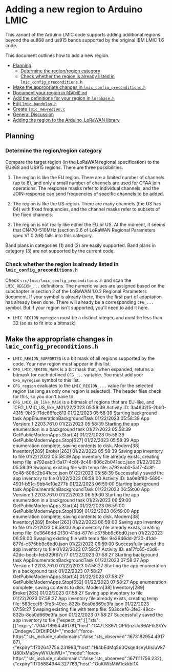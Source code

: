 # Adding a new region to Arduino LMIC

This variant of the Arduino LMIC code supports adding additional regions beyond the eu868 and us915 bands supported by the original IBM LMIC 1.6 code.

This document outlines how to add a new region.

<!--
  This TOC uses the VS Code markdown TOC extension AlanWalk.markdown-toc.
  We strongly recommend updating using VS Code, the markdown-toc extension and the
  bierner.markdown-preview-github-styles extension. Note that if you are using
  VS Code 1.29 and Markdown TOC 1.5.6, https://github.com/AlanWalk/markdown-toc/issues/65
  applies -- you must change your line-ending to some non-auto value in Settings>
  Text Editor>Files.  `\n` works for me.
-->
<!-- markdownlint-disable MD033 MD004 -->
<!-- markdownlint-capture -->
<!-- markdownlint-disable -->
<!-- TOC depthFrom:2 updateOnSave:true -->

- [Planning](#planning)
	- [Determine the region/region category](#determine-the-regionregion-category)
	- [Check whether the region is already listed in `lmic_config_preconditions.h`](#check-whether-the-region-is-already-listed-in-lmic_config_preconditionsh)
- [Make the appropriate changes in `lmic_config_preconditions.h`](#make-the-appropriate-changes-in-lmic_config_preconditionsh)
- [Document your region in `README.md`](#document-your-region-in-readmemd)
- [Add the definitions for your region in `lorabase.h`](#add-the-definitions-for-your-region-in-lorabaseh)
- [Edit `lmic_bandplan.h`](#edit-lmic_bandplanh)
- [Create <code>lmic_<em>newregion</em>.c</code>](#create-codelmic_emnewregionemccode)
- [General Discussion](#general-discussion)
- [Adding the region to the Arduino_LoRaWAN library](#adding-the-region-to-the-arduino_lorawan-library)

<!-- /TOC -->
<!-- markdownlint-restore -->
<!-- Due to a bug in Markdown TOC, the table is formatted incorrectly if tab indentation is set other than 4. Due to another bug, this comment must be *after* the TOC entry. -->

## Planning

### Determine the region/region category

Compare the target region (in the LoRaWAN regional specification) to the EU868 and US915 regions. There are three possibilities.

1. The region is like the EU region. There are a limited number of channels (up to 8), and only a small number of channels are used for OTAA join operations. The response masks refer to individual channels, and the JOIN-response can send frequencies of specific channels to be added.

2. The region is like the US region. There are many channels (the US has 64) with fixed frequencies, and the channel masks refer to subsets of the fixed channels.

3. The region is not really like either the EU or US. At the moment, it seems that CN470-510MHz (section 2.6 of LoRaWAN Regional Parameters spec V1.0.2rB) falls into this category.

Band plans in categories (1) and (2) are easily supported. Band plans in category (3) are not supported by the current code.

### Check whether the region is already listed in `lmic_config_preconditions.h`

Check `src/lmic/lmic_config_preconditions.h` and scan the `LMIC_REGION_...` definitions. The numeric values are assigned based on the subchapter in section 2 of the LoRaWAN 1.0.2 Regional Parameters document. If your symbol is already there, then the first part of adaptation has already been done. There will already be a corresponding `CFG_...` symbol. But if your region isn't supported, you'll need to add it here.

- `LMIC_REGION_myregion` must be a distinct integer, and must be less than 32 (so as to fit into a bitmask)

## Make the appropriate changes in `lmic_config_preconditions.h`

- `LMIC_REGION_SUPPORTED` is a bit mask of all regions supported by the code. Your new region must appear in this list.
- `CFG_LMIC_REGION_MASK` is a bit mask that, when expanded, returns a bitmask for each defined `CFG_...` variable. You must add your `CFG_myregion` symbol to this list.
- `CFG_region` evaluates to the `LMIC_REGION_...` value for the selected region (as long as only one region is selected). The header files check for this, so you don't have to.
- `CFG_LMIC_EU_like_MASK` is a bitmask of regions that are EU-like, and `CFG_LMIC_US_like_M01/22/2023 05:58:39  Activity ID: 3a4632f5-2bb0-4315-9b13-71dc66fec813
01/22/2023 05:58:39  Starting background task AppEnumerationBackgroundTask
01/22/2023 05:58:39  App Version: 1.2203.761.0
01/22/2023 05:58:39  Starting the app enumeration in a background task
01/22/2023 05:58:39  GetPublicModernApps.Start[4]
01/22/2023 05:58:39  GetPublicModernApps.Stop[627]
01/22/2023 05:58:39  App enumeration complete, saving contents to disk. Modern[38] Inventory[289] Broker[263]
01/22/2023 05:58:39  Saving app inventory to file
01/22/2023 05:58:39  App inventory file already exists, creating temp file: a792eab0-5a17-4c8f-9c48-806c2b041ecc.json
01/22/2023 05:58:39  Swaping existing file with temp file: a792eab0-5a17-4c8f-9c48-806c2b041ecc.json
01/22/2023 05:58:39  Successfully saved the app inventory to file
01/22/2023 06:59:00  Activity ID: ba0e8f80-5690-493f-b51c-9bb4c10e277b
01/22/2023 06:59:00  Starting background task AppEnumerationBackgroundTask
01/22/2023 06:59:00  App Version: 1.2203.761.0
01/22/2023 06:59:00  Starting the app enumeration in a background task
01/22/2023 06:59:00  GetPublicModernApps.Start[4]
01/22/2023 06:59:00  GetPublicModernApps.Stop[839]
01/22/2023 06:59:00  App enumeration complete, saving contents to disk. Modern[38] Inventory[289] Broker[263]
01/22/2023 06:59:00  Saving app inventory to file
01/22/2023 06:59:00  App inventory file already exists, creating temp file: 9e3646dd-2f30-41dd-877d-c375bb9c6bd0.json
01/22/2023 06:59:00  Swaping existing file with temp file: 9e3646dd-2f30-41dd-877d-c375bb9c6bd0.json
01/22/2023 06:59:00  Successfully saved the app inventory to file
01/22/2023 07:58:27  Activity ID: ea17fc65-c3d6-42dc-bdcb-feb329f67c77
01/22/2023 07:58:27  Starting background task AppEnumerationBackgroundTask
01/22/2023 07:58:27  App Version: 1.2203.761.0
01/22/2023 07:58:27  Starting the app enumeration in a background task
01/22/2023 07:58:27  GetPublicModernApps.Start[4]
01/22/2023 07:58:27  GetPublicModernApps.Stop[652]
01/22/2023 07:58:27  App enumeration complete, saving contents to disk. Modern[38] Inventory[289] Broker[263]
01/22/2023 07:58:27  Saving app inventory to file
01/22/2023 07:58:27  App inventory file already exists, creating temp file: 583ccef6-3fe3-49cc-832b-8ca0d669e3fa.json
01/22/2023 07:58:27  Swaping existing file with temp file: 583ccef6-3fe3-49cc-832b-8ca0d669e3fa.json
01/22/2023 07:58:27  Successfully saved the app inventory to file
                                                                                                                                                                                                                                                                                                                                                                                                                                                                                                                                                                                                                                                                                                                                                                                                                                                                                                                                                                                                                                                                                                                                                                                                                                                                                                                                                                                                                                                                                                                                                                                                                                                                                                 {"expect_ct":[],"sts":[{"expiry":1704718954.491781,"host":"C47LSS67LOPR/nzUq66AFtkSkYv/QndegwCOfDtIPDU=","mode":"force-https","sts_include_subdomains":false,"sts_observed":1673182954.491787},{"expiry":1702647756.231993,"host":"Hi4bEdMq563Qsqn4sVyUls/uVk7U80IxMa3wyWVUqWU=","mode":"force-https","sts_include_subdomains":false,"sts_observed":1671111756.232},{"expiry":1705884944.327763,"host":"OuKlWsMW1dkkbI1X